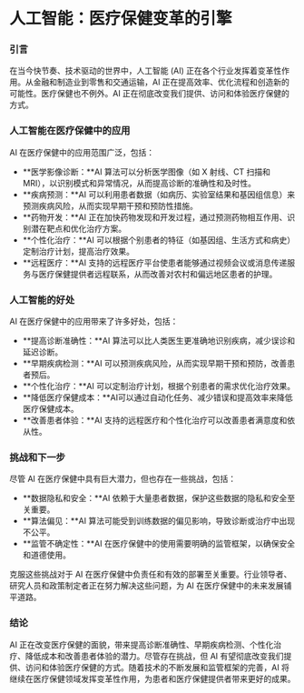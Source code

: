 # 人工智能：医疗保健变革的引擎

### 引言

在当今快节奏、技术驱动的世界中，人工智能 (AI) 正在各个行业发挥着变革性作用。从金融和制造业到零售和交通运输，AI 正在提高效率、优化流程和创造新的可能性。医疗保健也不例外。AI 正在彻底改变我们提供、访问和体验医疗保健的方式。

### 人工智能在医疗保健中的应用

AI 在医疗保健中的应用范围广泛，包括：

- **医学影像诊断：**AI 算法可以分析医学图像（如 X 射线、CT 扫描和 MRI），以识别模式和异常情况，从而提高诊断的准确性和及时性。
- **疾病预测：**AI 可以利用患者数据（如病历、实验室结果和基因组信息）来预测疾病风险，从而实现早期干预和预防性措施。
- **药物开发：**AI 正在加快药物发现和开发过程，通过预测药物相互作用、识别潜在靶点和优化治疗方案。
- **个性化治疗：**AI 可以根据个别患者的特征（如基因组、生活方式和病史）定制治疗计划，提高治疗效果。
- **远程医疗：**AI 支持的远程医疗平台使患者能够通过视频会议或消息传递服务与医疗保健提供者远程联系，从而改善对农村和偏远地区患者的护理。

### 人工智能的好处

AI 在医疗保健中的应用带来了许多好处，包括：

- **提高诊断准确性：**AI 算法可以比人类医生更准确地识别疾病，减少误诊和延迟诊断。
- **早期疾病检测：**AI 可以预测疾病风险，从而实现早期干预和预防，改善患者预后。
- **个性化治疗：**AI 可以定制治疗计划，根据个别患者的需求优化治疗效果。
- **降低医疗保健成本：**AI可以通过自动化任务、减少错误和提高效率来降低医疗保健成本。
- **改善患者体验：**AI 支持的远程医疗和个性化治疗可以改善患者满意度和依从性。

### 挑战和下一步

尽管 AI 在医疗保健中具有巨大潜力，但也存在一些挑战，包括：

- **数据隐私和安全：**AI 依赖于大量患者数据，保护这些数据的隐私和安全至关重要。
- **算法偏见：**AI 算法可能受到训练数据的偏见影响，导致诊断或治疗中出现不公平。
- **监管不确定性：**AI 在医疗保健中的使用需要明确的监管框架，以确保安全和道德使用。

克服这些挑战对于 AI 在医疗保健中负责任和有效的部署至关重要。行业领导者、研究人员和政策制定者正在努力解决这些问题，为 AI 在医疗保健中的未来发展铺平道路。

### 结论

AI 正在改变医疗保健的面貌，带来提高诊断准确性、早期疾病检测、个性化治疗、降低成本和改善患者体验的潜力。尽管存在挑战，但 AI 有望彻底改变我们提供、访问和体验医疗保健的方式。随着技术的不断发展和监管框架的完善，AI 将继续在医疗保健领域发挥变革性作用，为患者和医疗保健提供者带来更好的成果。
